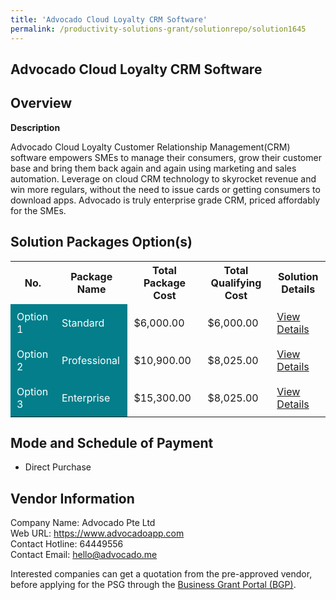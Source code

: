 ```yaml
---
title: 'Advocado Cloud Loyalty CRM Software'
permalink: /productivity-solutions-grant/solutionrepo/solution1645
---
```


## Advocado Cloud Loyalty CRM Software

## Overview

**Description**

Advocado Cloud Loyalty Customer Relationship Management(CRM) software empowers SMEs to manage their consumers, grow their customer base and bring them back again and again using marketing and sales automation. Leverage on cloud CRM technology to skyrocket revenue and win more regulars, without the need to issue cards or getting consumers to download apps. Advocado is truly enterprise grade CRM, priced affordably for the SMEs.

## Solution Packages Option(s)

<table>
<tr>
<th><b>No.</b></th>
<th><b>Package Name</b></th>
<th><b>Total Package Cost</b></th>
<th><b>Total Qualifying Cost</b></th>
<th><b>Solution Details</b></th>
</tr>
<tr>
<td style='padding: 10px; background-color: #037E8A; color: #FFFFFF;'>Option 1</td>
<td style='padding: 10px; background-color: #037E8A; color: #FFFFFF;'>Standard</td>
<td style='padding: 10px;'>$6,000.00</td>
<td style='padding: 10px;'>$6,000.00</td>
<td style='padding: 10px;'><a href='/images/psg/Advocado_Cloud_Loyalty_CRM_240823_Desensitised_Annex3_Part1.pdf ' target='_blank'>View Details</a></td>
</tr>
<tr>
<td style='padding: 10px; background-color: #037E8A; color: #FFFFFF;'>Option 2</td>
<td style='padding: 10px; background-color: #037E8A; color: #FFFFFF;'>Professional</td>
<td style='padding: 10px;'>$10,900.00</td>
<td style='padding: 10px;'>$8,025.00</td>
<td style='padding: 10px;'><a href='/images/psg/Advocado_Cloud_Loyalty_CRM_240823_Desensitised_Annex3_Part2.pdf ' target='_blank'>View Details</a></td>
</tr>
<tr>
<td style='padding: 10px; background-color: #037E8A; color: #FFFFFF;'>Option 3</td>
<td style='padding: 10px; background-color: #037E8A; color: #FFFFFF;'>Enterprise</td>
<td style='padding: 10px;'>$15,300.00</td>
<td style='padding: 10px;'>$8,025.00</td>
<td style='padding: 10px;'><a href='/images/psg/Advocado_Cloud_Loyalty_CRM_240823_Desensitised_Annex3_Part3.pdf ' target='_blank'>View Details</a></td>
</tr>
</table>

## Mode and Schedule of Payment

 - Direct Purchase

## Vendor Information

 Company Name: Advocado Pte Ltd<br>Web URL: https://www.advocadoapp.com <br>Contact Hotline: 64449556 <br>Contact Email: hello@advocado.me <br>

Interested companies can get a quotation from the pre-approved vendor, before applying for the PSG through the <a href='https://www.businessgrants.gov.sg/' target='_blank' rel='noopener'>Business Grant Portal (BGP)</a>.

<script src="/jquery/resize-tables.js"></script>
